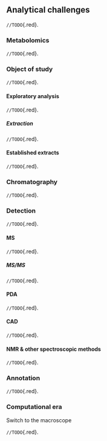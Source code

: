 ## Analytical challenges

`//TODO`{.red}.

### Metabolomics

`//TODO`{.red}.

### Object of study

`//TODO`{.red}.

#### Exploratory analysis

`//TODO`{.red}.

##### Extraction

`//TODO`{.red}.

#### Established extracts

`//TODO`{.red}.

### Chromatography

`//TODO`{.red}.

### Detection

`//TODO`{.red}.

#### MS

`//TODO`{.red}.

##### MS/MS

`//TODO`{.red}.

#### PDA

`//TODO`{.red}.

#### CAD

`//TODO`{.red}.

#### NMR & other spectroscopic methods

`//TODO`{.red}.

### Annotation

`//TODO`{.red}.

### Computational era

Switch to the macroscope

`//TODO`{.red}.
